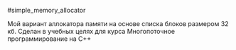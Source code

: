 #simple_memory_allocator

Мой вариант аллокатора памяти на основе списка блоков размером 32 кб.
Сделан в учебных целях для курса Многопоточное программирование на C++